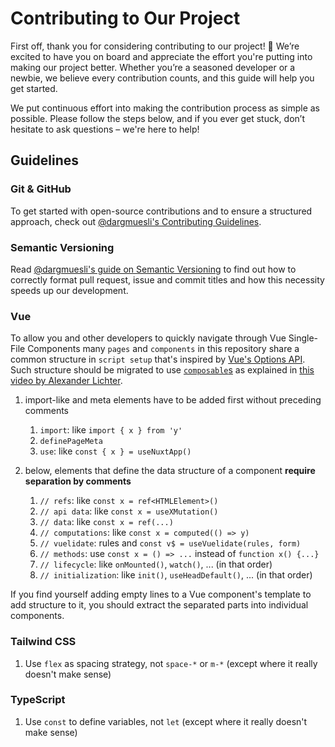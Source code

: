 # Contributing to Our Project

First off, thank you for considering contributing to our project! 🎉 We’re excited to have you on board and appreciate the effort you're putting into making our project better. Whether you’re a seasoned developer or a newbie, we believe every contribution counts, and this guide will help you get started.

We put continuous effort into making the contribution process as simple as possible. Please follow the steps below, and if you ever get stuck, don’t hesitate to ask questions – we're here to help!


## Guidelines

### Git & GitHub

To get started with open-source contributions and to ensure a structured approach, check out [@dargmuesli's Contributing Guidelines](https://gist.github.com/dargmuesli/430b7d902a22df02d88d1969a22a81b5#contribution-workflow).

### Semantic Versioning

Read [@dargmuesli's guide on Semantic Versioning](https://gist.github.com/dargmuesli/430b7d902a22df02d88d1969a22a81b5#file-semantic-versioning-md) to find out how to correctly format pull request, issue and commit titles and how this necessity speeds up our development.

### Vue

To allow you and other developers to quickly navigate through Vue Single-File Components many `pages` and `components` in this repository share a common structure in `script setup` that's inspired by [Vue's Options API](https://vueschool.io/articles/vuejs-tutorials/options-api-vs-composition-api/).
Such structure should be migrated to use [`composable`s](https://nuxt.com/docs/guide/directory-structure/composables) as explained in [this video by Alexander Lichter](https://www.youtube.com/watch?v=iKaDFAxzJyw).

1. import-like and meta elements have to be added first without preceding comments
    1. `import`: like `import { x } from 'y'`
    1. `definePageMeta`
    1. `use`: like `const { x } = useNuxtApp()`

1. below, elements that define the data structure of a component **require separation by comments**
    1. `// refs`: like `const x = ref<HTMLElement>()`
    1. `// api data`: like `const x = useXMutation()`
    1. `// data`: like `const x = ref(...)`
    1. `// computations`: like `const x = computed(() => y)`
    1. `// vuelidate`: rules and `const v$ = useVuelidate(rules, form)`
    1. `// methods`: use `const x = () => ...` instead of `function x() {...}`
    1. `// lifecycle`: like `onMounted()`, `watch()`, ... (in that order)
    1. `// initialization`: like `init()`, `useHeadDefault()`, ... (in that order)

If you find yourself adding empty lines to a Vue component's template to add structure to it, you should extract the separated parts into individual components.

### Tailwind CSS

1. Use `flex` as spacing strategy, not `space-*` or `m-*` (except where it really doesn't make sense)

### TypeScript

1. Use `const` to define variables, not `let` (except where it really doesn't make sense)
